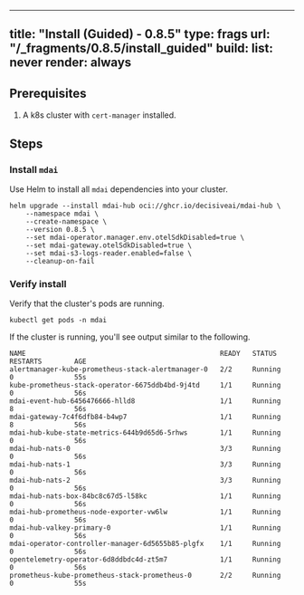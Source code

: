 
---
title: "Install (Guided) - 0.8.5"
type: frags
url: "/_fragments/0.8.5/install_guided"
build:
  list: never
  render: always
---

## Prerequisites

1. A k8s cluster with `cert-manager` installed.

## Steps

### Install `mdai`

Use Helm to install all `mdai` dependencies into your cluster.

```
helm upgrade --install mdai-hub oci://ghcr.io/decisiveai/mdai-hub \
    --namespace mdai \
    --create-namespace \
    --version 0.8.5 \
    --set mdai-operator.manager.env.otelSdkDisabled=true \
    --set mdai-gateway.otelSdkDisabled=true \
    --set mdai-s3-logs-reader.enabled=false \
    --cleanup-on-fail
```

### Verify install

Verify that the cluster's pods are running.

```
kubectl get pods -n mdai
```

If the cluster is running, you'll see output similar to the following.

```
NAME                                                READY   STATUS    RESTARTS        AGE
alertmanager-kube-prometheus-stack-alertmanager-0   2/2     Running   0               55s
kube-prometheus-stack-operator-6675ddb4bd-9j4td     1/1     Running   0               56s
mdai-event-hub-6456476666-hlld8                     1/1     Running   8               56s
mdai-gateway-7c4f6dfb84-b4wp7                       1/1     Running   8               56s
mdai-hub-kube-state-metrics-644b9d65d6-5rhws        1/1     Running   0               56s
mdai-hub-nats-0                                     3/3     Running   0               56s
mdai-hub-nats-1                                     3/3     Running   0               56s
mdai-hub-nats-2                                     3/3     Running   0               56s
mdai-hub-nats-box-84bc8c67d5-l58kc                  1/1     Running   0               56s
mdai-hub-prometheus-node-exporter-vw6lw             1/1     Running   0               56s
mdai-hub-valkey-primary-0                           1/1     Running   0               56s
mdai-operator-controller-manager-6d5655b85-plgfx    1/1     Running   0               56s
opentelemetry-operator-6d8ddbdc4d-zt5m7             1/1     Running   0               56s
prometheus-kube-prometheus-stack-prometheus-0       2/2     Running   0               55s
```
